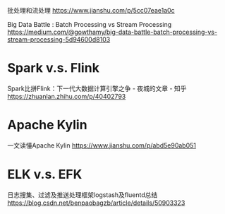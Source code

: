
批处理和流处理 https://www.jianshu.com/p/5cc07eae1a0c

Big Data Battle : Batch Processing vs Stream Processing https://medium.com/@gowthamy/big-data-battle-batch-processing-vs-stream-processing-5d94600d8103

# Spark v.s. Flink

Spark比拼Flink：下一代大数据计算引擎之争 - 夜城的文章 - 知乎 https://zhuanlan.zhihu.com/p/40402793

# Apache Kylin

一文读懂Apache Kylin https://www.jianshu.com/p/abd5e90ab051

# ELK v.s. EFK

日志搜集、过滤及推送处理框架logstash及fluentd总结 https://blog.csdn.net/benpaobagzb/article/details/50903323
